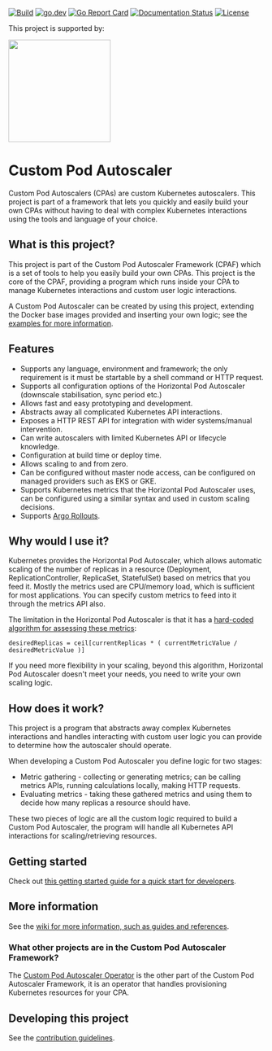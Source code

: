 [![Build](https://github.com/jthomperoo/custom-pod-autoscaler/workflows/main/badge.svg)](https://github.com/jthomperoo/custom-pod-autoscaler/actions)
[![go.dev](https://img.shields.io/badge/go.dev-reference-007d9c?logo=go&logoColor=white&style=flat)](https://pkg.go.dev/github.com/jthomperoo/custom-pod-autoscaler)
[![Go Report
Card](https://goreportcard.com/badge/github.com/jthomperoo/custom-pod-autoscaler)](https://goreportcard.com/report/github.com/jthomperoo/custom-pod-autoscaler)
[![Documentation
Status](https://readthedocs.org/projects/custom-pod-autoscaler/badge/?version=latest)](https://custom-pod-autoscaler.readthedocs.io/en/latest)
[![License](https://img.shields.io/:license-apache-blue.svg)](https://www.apache.org/licenses/LICENSE-2.0.html)

<p>This project is supported by:</p>
<p>
  <a href="https://www.digitalocean.com/">
    <img src="https://opensource.nyc3.cdn.digitaloceanspaces.com/attribution/assets/SVG/DO_Logo_horizontal_blue.svg" width="201px">
  </a>
</p>

# Custom Pod Autoscaler

Custom Pod Autoscalers (CPAs) are custom Kubernetes autoscalers. This project is part of a framework that lets you
quickly and easily build your own CPAs without having to deal with complex Kubernetes interactions using the tools and
language of your choice.

## What is this project?

This project is part of the Custom Pod Autoscaler Framework (CPAF) which is a set of tools to help you easily build
your own CPAs. This project is the core of the CPAF, providing a program which runs inside your CPA to manage
Kubernetes interactions and custom user logic interactions.

A Custom Pod Autoscaler can be created by using this project, extending the Docker base images provided and inserting
your own logic; see the [examples for more
information](https://github.com/jthomperoo/custom-pod-autoscaler/tree/v2.4.0/example).

## Features

- Supports any language, environment and framework; the only requirement is it must be startable by a shell command
or HTTP request.
- Supports all configuration options of the Horizontal Pod Autoscaler (downscale stabilisation, sync period etc.)
- Allows fast and easy prototyping and development.
- Abstracts away all complicated Kubernetes API interactions.
- Exposes a HTTP REST API for integration with wider systems/manual intervention.
- Can write autoscalers with limited Kubernetes API or lifecycle knowledge.
- Configuration at build time or deploy time.
- Allows scaling to and from zero.
- Can be configured without master node access, can be configured on managed providers such as EKS or GKE.
- Supports Kubernetes metrics that the Horizontal Pod Autoscaler uses, can be configured using a similar syntax and
used in custom scaling decisions.
- Supports [Argo Rollouts](https://argoproj.github.io/argo-rollouts/).

## Why would I use it?

Kubernetes provides the Horizontal Pod Autoscaler, which allows automatic scaling of the number of replicas in a
resource (Deployment, ReplicationController, ReplicaSet, StatefulSet) based on metrics that you feed it. Mostly the
metrics used are CPU/memory load, which is sufficient for most applications. You can specify custom metrics to feed
into it through the metrics API also.

The limitation in the Horizontal Pod Autoscaler is that it has a [hard-coded algorithm for assessing these
metrics](https://kubernetes.io/docs/tasks/run-application/horizontal-pod-autoscale/#algorithm-details):
```
desiredReplicas = ceil[currentReplicas * ( currentMetricValue / desiredMetricValue )]
```
If you need more flexibility in your scaling, beyond this algorithm, Horizontal Pod Autoscaler doesn't meet your needs,
you need to write your own scaling logic.

## How does it work?

This project is a program that abstracts away complex Kubernetes interactions and handles interacting with custom
user logic you can provide to determine how the autoscaler should operate.

When developing a Custom Pod Autoscaler you define logic for two stages:

* Metric gathering - collecting or generating metrics; can be calling metrics APIs, running calculations locally,
making HTTP requests.
* Evaluating metrics - taking these gathered metrics and using them to decide how many replicas a resource should have.

These two pieces of logic are all the custom logic required to build a Custom Pod Autoscaler, the program will
handle all Kubernetes API interactions for scaling/retrieving resources.

## Getting started

Check out [this getting started guide for a quick start for
developers](https://custom-pod-autoscaler.readthedocs.io/en/stable/user-guide/getting-started).

## More information

See the [wiki for more information, such as guides and
references](https://custom-pod-autoscaler.readthedocs.io/en/stable/).

### What other projects are in the Custom Pod Autoscaler Framework?

The [Custom Pod Autoscaler Operator](https://github.com/jthomperoo/custom-pod-autoscaler-operator) is the other part
of the Custom Pod Autoscaler Framework, it is an operator that handles provisioning Kubernetes resources for your
CPA.

## Developing this project

See the [contribution guidelines](./CONTRIBUTING.md).
